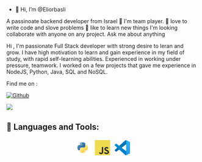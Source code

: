 - 👋 Hi, I’m @Eliorbasli

A passinoate backend developer from Israel
:muscle: I'm team player. 
:mechanical_arm: love to write code and slove problems
:blue_book: like to learn new things
I'm looking collaborate with anyone on any project.
Ask me about anything

Hi ,
I'm passionate Full Stack developer with strong desire to leran and grow. 
I have high motivation to learn and gain experience in my field of study, with rapid self-learning abilities.
Experienced in working under pressure, teamwork.
I worked on a few projects that gave me experience in NodeJS, Python, Java, SQL and NoSQL.

Find me on : 



[![Github](https://img.shields.io/github/followers/Eliorbasli?label=Follow&style=social)](https://github.com/Eliorbasli)

![](https://visitor-badge.laobi.icu/badge?page_id=Eliorbasli.Eliorbasli)

## 🧰 Languages and Tools:
<p align="center">
<img src="https://raw.githubusercontent.com/github/explore/80688e429a7d4ef2fca1e82350fe8e3517d3494d/topics/python/python.png" alt="Python" height="40" style="vertical-align:top; margin:4px">
<img src="https://raw.githubusercontent.com/github/explore/80688e429a7d4ef2fca1e82350fe8e3517d3494d/topics/javascript/javascript.png" alt="Javascript" height="40" style="vertical-align:top; margin:4px">
<img src="https://raw.githubusercontent.com/github/explore/80688e429a7d4ef2fca1e82350fe8e3517d3494d/topics/visual-studio-code/visual-studio-code.png" alt="VS Code" height="40" style="vertical-align:top; margin:4px">
</p>

<!-- ![Top Langs](https://github-readme-stats.vercel.app/api/top-langs/?username=Eliorbasli&theme=tokyonight) -->



